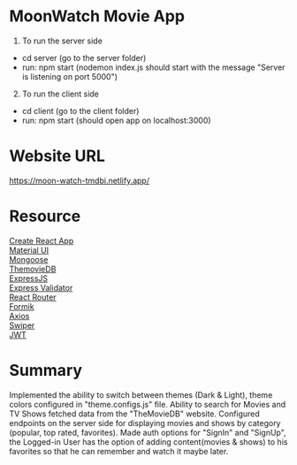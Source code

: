 # MoonWatch Movie App

1) To run the server side 
- cd server (go to the server folder)
- run: npm start (nodemon index.js should start with the message "Server is listening on port 5000") 

2) To run the client side
- cd client (go to the client folder)
- run: npm start (should open app on localhost:3000)

# Website URL
https://moon-watch-tmdbi.netlify.app/

# Resource

[Create React App](https://create-react-app.dev/)<br>
[Material UI](https://create-react-app.dev/)<br>
[Mongoose](https://mongoosejs.com/)<br>
[ThemovieDB](https://www.themoviedb.org/)<br>
[ExpressJS](https://expressjs.com/)<br>
[Express Validator](https://express-validator.github.io/docs/)<br>
[React Router](https://reactrouter.com/)<br>
[Formik](https://formik.org/)<br>
[Axios](https://axios-http.com/)<br>
[Swiper](https://swiperjs.com/)<br>
[JWT](https://github.com/auth0/node-jsonwebtoken)<br>

# Summary

Implemented the ability to switch between themes (Dark & Light), theme colors configured in "theme.configs.js" file. 
Ability to search for Movies and TV Shows fetched data from the "TheMovieDB" website. 
Configured endpoints on the server side for displaying movies and shows by category (popular, top rated, favorites).
Made auth options for "SignIn" and "SignUp", the Logged-in User has the option of adding content(movies & shows) to his favorites so that he can remember and watch it maybe later.
